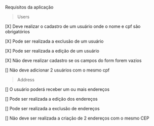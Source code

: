 Requisitos da aplicação 


> Users

[X] Deve realizar o cadastro de um usuário onde o nome e cpf são obrigatórios

[X] Pode ser realizada a exclusão de um usuário

[X] Pode ser realizada a edição de um usuário

[X] Não deve realizar cadastro se os campos do form forem vazios

[] Não deve adicionar 2 usuários com o mesmo cpf

> Address

[] O usuário poderá receber um ou mais endereços

[] Pode ser realizada a edição dos endereços

[] Pode ser realizada a exclusão de endereços

[] Não deve ser realizada a criação de 2 endereços com o mesmo CEP